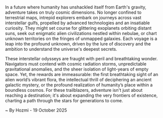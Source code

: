 
In a future where humanity has unshackled itself from Earth's gravity, adventure takes on truly cosmic dimensions. No longer confined to terrestrial maps, intrepid explorers embark on journeys across vast interstellar gulfs, propelled by advanced technologies and an insatiable curiosity. They might set course for glittering exoplanets orbiting distant suns, seek out enigmatic alien civilizations nestled within nebulae, or chart unknown territories on the fringes of unmapped galaxies. Each voyage is a leap into the profound unknown, driven by the lure of discovery and the ambition to understand the universe's deepest secrets.

These interstellar odysseys are fraught with peril and breathtaking wonder. Navigators must contend with cosmic radiation storms, unpredictable gravitational anomalies, and the sheer isolation of light-years of empty space. Yet, the rewards are immeasurable: the first breathtaking sight of an alien world’s vibrant flora, the intellectual thrill of deciphering an ancient galactic mystery, or the profound realization of humanity’s place within a boundless cosmos. For these trailblazers, adventure isn't just about reaching a destination; it's about expanding the very frontiers of existence, charting a path through the stars for generations to come.

~ By Hozmi - 19 October 2025
